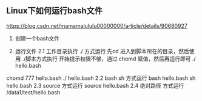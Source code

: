 ## Linux下如何运行bash文件

https://blog.csdn.net/mamamalululu00000000/article/details/90680927

1. 创建一个bash文件

2. 运行文件
2.1 工作目录执行 ./ 方式运行
先cd 进入到脚本所在的目录，然后使用 ./脚本方式执行
开始提示权限不够，通过 chomd 赋值，然后再运行即可
./ hello.bash

chomd 777 hello.bash
./ hello.bash
2.2 bash sh 方式运行
bash hello.bash
sh hello.bash
2.3 source 方式运行
source hello.bash
2.4 绝对路径 方式运行
/data1/test/hello.bash
